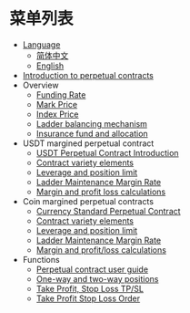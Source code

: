 # 菜单列表

* [Language](../LANGS.md)
    * [简体中文](../zh)
    * [English]()
* [Introduction to perpetual contracts](README.md)
* Overview
    * [Funding Rate](Overview/funding_rate.md)
    * [Mark Price](Overview/mark_price.md)
    * [Index Price](Overview/index_price.md)
    * [Ladder balancing mechanism](Overview/ladder_balancing_mechanism.md)
    * [Insurance fund and allocation](Overview/insurance_fund_and_allocation.md)
* USDT margined perpetual contract
    * [USDT Perpetual Contract Introduction](usdt_margined_perpetual_contract/usdt_perpetual_contract_introduction.md)
    * [Contract variety elements](usdt_margined_perpetual_contract/contract_variety_elements.md)
    * [Leverage and position limit](usdt_margined_perpetual_contract/leverage_and_position_limit.md)
    * [Ladder Maintenance Margin Rate](usdt_margined_perpetual_contract/ladder_maintenance_margin_rate.md)
    * [Margin and profit loss calculations](usdt_margined_perpetual_contract/margin_and_profit_loss_calculations.md)
* Coin margined perpetual contracts
  * [Currency Standard Perpetual Contract](coin_margined_perpetual_contracts/currency_standard_perpetual_contract.md)
  * [Contract variety elements](coin_margined_perpetual_contracts/contract_variety_elements.md)
  * [Leverage and position limit](coin_margined_perpetual_contracts/leverage_and_position_limit.md)
  * [Ladder Maintenance Margin Rate](coin_margined_perpetual_contracts/ladder_maintenance_margin_rate.md)
  * [Margin and profit/loss calculations](coin_margined_perpetual_contracts/margin_and_profit_loss_calculations.md)
* Functions
  * [Perpetual contract user guide](Functions/perpetual_contract_user_guide.md)
  * [One-way and two-way positions](Functions/one_way_and_two_way_positions.md)
  * [Take Profit, Stop Loss TP/SL](Functions/take_profit_stop_loss_tp_sl.md)
  * [Take Profit Stop Loss Order](Functions/take_profit_stop_loss_order.md)